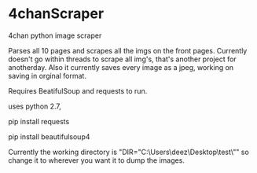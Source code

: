 # 4chanScraper
4chan python image scraper


Parses all 10 pages and scrapes all the imgs on the front pages. 
Currently doesn't go within threads to scrape all img's, that's another project for anotherday.
Also it currently saves every image as a jpeg, working on saving in orginal format.

Requires BeatifulSoup and requests to run.

uses python 2.7,

pip install requests

pip install beautifulsoup4

Currently the working directory is "DIR="C:\\Users\\deez\\Desktop\\test\\"" so change it to wherever you want it to dump the images.


